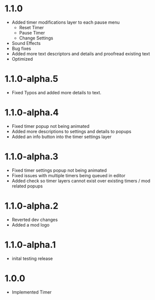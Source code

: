 # 1.1.0
- Added timer modifications layer to each pause menu
    - Reset Timer 
    - Pause Timer
    - Change Settings
- Sound Effects
- Bug fixes
- Added more text descriptors and details and proofread existing text
- Optimized

# 1.1.0-alpha.5
- Fixed Typos and added more details to text. 

# 1.1.0-alpha.4
- Fixed timer popup not being animated
- Added more descriptions to settings and details to popups
- Added an info button into the timer settings layer

# 1.1.0-alpha.3
- Fixed timer settings popup not being animated
- Fixed issues with multiple timers being queued in editor
- Added check so timer layers cannot exist over existing timers / mod related popups

# 1.1.0-alpha.2
- Reverted dev changes
- Added a mod logo

# 1.1.0-alpha.1
- inital testing release

# 1.0.0
- Implemented Timer
